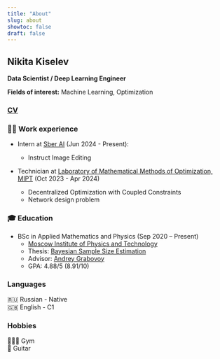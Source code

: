 ```yaml
---
title: "About"
slug: about
showtoc: false
draft: false
---
```


## Nikita Kiselev

**Data Scientist / Deep Learning Engineer**

**Fields of interest:** Machine Learning, Optimization

### [CV](https://kisnikser.github.io/files/cv.pdf)

### 👨‍💻 Work experience
* Intern at [Sber AI](https://ai.sber.ru/) (Jun 2024 - Present):
  - Instruct Image Editing
    
* Technician at [Laboratory of Mathematical Methods of Optimization, MIPT](https://labmmo.ru/en) (Oct 2023 - Apr 2024)
  - Decentralized Optimization with Coupled Constraints
  - Network design problem

### 🎓 Education
- BSc in Applied Mathematics and Physics (Sep 2020 – Present)
  - [Moscow Institute of Physics and Technology](https://mipt.ru)
  - Thesis: [Bayesian Sample Size Estimation](https://github.com/intsystems/Kiselev-BS-Thesis/blob/master/paper/main.pdf)
  - Advisor: [Andrey Grabovoy](https://andriygav.github.io/)
  - GPA: 4.88/5 (8.91/10)

### Languages
🇷🇺 Russian - Native <br>
🇬🇧 English - C1 <br>

### Hobbies
🏋🏻‍♂️ Gym <br>
🎸 Guitar <br>
    